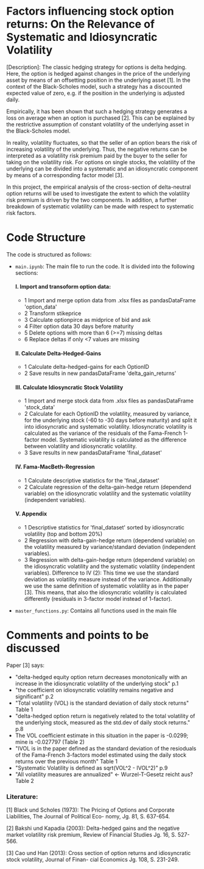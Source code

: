 # Factors influencing stock option returns: On the Relevance of Systematic and Idiosyncratic Volatility

 [Description]: 
 The classic hedging strategy for options is delta hedging. Here, the option is hedged against changes in the price of the underlying asset by means of an offsetting position in the underlying asset [1]. In the context of the Black-Scholes model, such a strategy has a discounted expected value of zero, e.g. if the position in the underlying is adjusted daily.

Empirically, it has been shown that such a hedging strategy generates a loss on average when an option is purchased [2]. This can be explained by the restrictive assumption of constant volatility of the underlying asset in the Black-Scholes model.

In reality, volatility fluctuates, so that the seller of an option bears the risk of increasing volatility of the underlying. Thus, the negative returns can be interpreted as a volatility risk premium paid by the buyer to the seller for taking on the volatility risk. For options on single stocks, the volatility of the underlying can be divided into a systematic and an idiosyncratic component by means of a corresponding factor model [3].

In this project, the empirical analysis of the cross-section of delta-neutral option returns will be used to investigate the extent to which the volatility risk premium is driven by the two components. In addition, a further breakdown of systematic volatility can be made with respect to systematic risk factors.

# Code Structure

The code is structured as follows:

- `main.ipynb`: The main file to run the code. It is divided into the following sections:

    #### I. Import and transoform option data:
    - 1 Import and merge option data from .xlsx files as pandasDataFrame 'option_data'
    - 2 Transform stikeprice
    - 3 Calculate optionpirce as midprice of bid and ask
    - 4 Filter option data 30 days before maturity
    - 5 Delete options with more than 6 (>=7) missing deltas
    - 6 Replace deltas if only <7 values are missing
    #### II. Calculate Delta-Hedged-Gains
    - 1 Calculate delta-hedged-gains for each OptionID
    - 2 Save results in new pandasDataFrame 'delta_gain_returns'
    #### III. Calculate Idiosyncratic Stock Volatility
    - 1 Import and merge stock data from .xlsx files as pandasDataFrame 'stock_data'
    - 2 Calculate for each OptionID the volatility, measured by variance, for the underlying stock (-60 to -30 days before maturity) and split it into idiosyncratic and systematic volatility. Idiosyncratic volatility is calculated as the variance of the residuals of the Fama-French 1-factor model. Systematic volatility is calculated as the difference between volatility and idiosyncratic volatility.
    - 3 Save results in new pandasDataFrame 'final_dataset'
    #### IV. Fama-MacBeth-Regression
    - 1 Calculate descriptive statistics for the 'final_dataset'
    - 2 Calculate regression of the delta-gain-hedge return (dependend variable) on the idiosyncratic volatility and the systematic volatility (independent variables).
    #### V. Appendix
    - 1 Descriptive statistics for 'final_dataset' sorted by idiosyncratic volatility (top and bottom 20%)
    - 2 Regression with delta-gain-hedge return (dependend variable) on the volatility measured by variance/standard deviation (independent variables).
    - 3 Regression with delta-gain-hedge return (dependend variable) on the idiosyncratic volatility and the systematic volatility (independent variables). Difference to IV (2): This time we use the standard deviation as volatility measure instead of the variance. Additionally we use the same definition of systematic volatility as in the paper [3]. This means, that also the idiosyncratic volatility is calculated differently (residuals in 3-factor model instead of 1-factor).
- `master_functions.py`: Contains all functions used in the main file

# Comments and points to be discussed

Paper [3] says: 
- "delta-hedged equity option return decreases monotonically with an increase in the idiosyncratic volatility of the underlying stock" p.1
- "the coefficient on idiosyncratic volatility remains negative and significant" p.2
- "Total volatility (VOL) is the standard deviation of daily stock returns" Table 1
- "delta-hedged option return is negatively related to the total volatility of the underlying stock, measured as the std.dev of daily stock returns." p.8 
- The VOL coefficient estimate in this situation in the paper is -0.0299; mine is -0.027797 (Table 2)
- "IVOL is in the paper defined as the standard deviation of the resioduals of the Fama-French 3-factors model estimated using the daily stock returns over the previous month" Table 1
- "Systematic Volatility is defined as sqrt(VOL^2 - IVOL^2)" p.9
- "All volatility measures are annualized" <- Wurzel-T-Gesetz reicht aus? Table 2

### Literature:
[1] Black und Scholes (1973): The Pricing of Options and Corporate Liabilities, The Journal of Political Eco- nomy, Jg. 81, S. 637-654.

[2] Bakshi und Kapadia (2003): Delta-hedged gains and the negative market volatility risk premium, Review of Financial Studies Jg. 16, S. 527-566.

[3] Cao und Han (2013): Cross section of option returns and idiosyncratic stock volatility, Journal of Finan- cial Economics Jg. 108, S. 231-249.